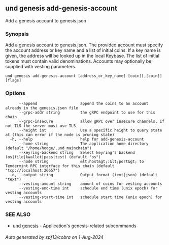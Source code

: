 ## und genesis add-genesis-account

Add a genesis account to genesis.json

### Synopsis

Add a genesis account to genesis.json. The provided account must specify
the account address or key name and a list of initial coins. If a key name is given,
the address will be looked up in the local Keybase. The list of initial tokens must
contain valid denominations. Accounts may optionally be supplied with vesting parameters.


```
und genesis add-genesis-account [address_or_key_name] [coin][,[coin]] [flags]
```

### Options

```
      --append                   append the coins to an account already in the genesis.json file
      --grpc-addr string         the gRPC endpoint to use for this chain
      --grpc-insecure            allow gRPC over insecure channels, if not TLS the server must use TLS
      --height int               Use a specific height to query state at (this can error if the node is pruning state)
  -h, --help                     help for add-genesis-account
      --home string              The application home directory (default "/home/hodge/.und_mainchain")
      --keyring-backend string   Select keyring's backend (os|file|kwallet|pass|test) (default "os")
      --node string              &lt;host&gt;:&lt;port&gt; to Tendermint RPC interface for this chain (default "tcp://localhost:26657")
  -o, --output string            Output format (text|json) (default "text")
      --vesting-amount string    amount of coins for vesting accounts
      --vesting-end-time int     schedule end time (unix epoch) for vesting accounts
      --vesting-start-time int   schedule start time (unix epoch) for vesting accounts
```

### SEE ALSO

* [und genesis](und_genesis.md)	 - Application's genesis-related subcommands

###### Auto generated by spf13/cobra on 1-Aug-2024

